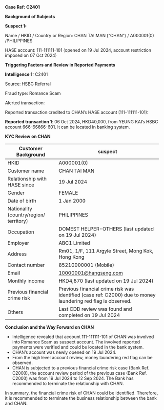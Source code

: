 **Case Ref:** **C2401**

**Background of Subjects**

**Suspect 1:**

Name / HKID / Country or Region: CHAN TAI MAN (“CHAN”) / A000001(0) /PHILIPPINES

HASE account: 111-111111-101 (opened on 19 Jul 2024, account restriction imposed on 07 Oct 2024)

**Triggering Factors and Review in Reported Payments**

**Intelligence 1:** C2401

Source: HSBC Referral

Fraud type: Romance Scam

Alerted transaction:

Reported transaction credited to CHAN’s HASE account (111-111111-101):

**Reported transaction 1**: 06 Oct 2024, HKD40,000, from YEUNG KAI’s HSBC account 666-66666-601. It can be located in banking system.

**KYC Review on CHAN**

| **Customer Background** | suspect |
| --- | --- |
| HKID | A000001(0) |
| Customer name | CHAN TAI MAN |
| Relationship with HASE since | 19 Jul 2024 |
| Gender | FEMALE |
| Date of birth | 1 Jan 2000 |
| Nationality (country/region/ territory) | PHILIPPINES |
| Occupation | DOMEST HELPER-OTHERS (last updated on 19 Jul 2024) |
| Employer | ABC1 Limited |
| Address | Rm01, 1/F, 111 Argyle Street, Mong Kok, Hong Kong |
| Contact number | 85210000001 (Mobile) |
| Email | 10000001@hangseng.com |
| Monthly income | HKD4,870 (last updated on 19 Jul 2024) |
| Previous financial crime risk | Previous financial crime risk was identified (case ref: C2000) due to money laundering red flag is observed. |
| Others | Last CDD review was found and completed on 19 Jul 2024 |

**Conclusion and the Way Forward on CHAN**

* Intelligence revealed that account 111-111111-101 of CHAN was involved into Romance Scam as suspect account. The involved reported payments were verified and could be located in the bank system.
* CHAN’s account was newly opened on 19 Jul 2024.
* From the high level account review, money laundering red flag can be observed.
* CHAN is subjected to a previous financial crime risk case (Bank Ref. C2000), the account review period of the previous case (Bank Ref. C2000) was from 19 Jul 2024 to 12 Sep 2024. The Bank has recommended to terminate the relationship with CHAN.

In summary, the financial crime risk of CHAN could be identified. Therefore, it is recommended to terminate the business relationship between the bank and CHAN.